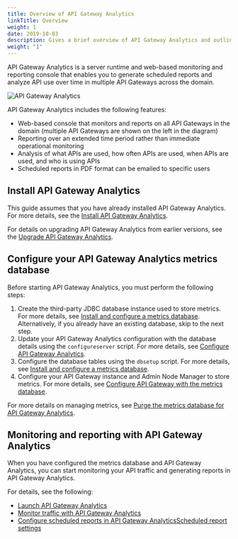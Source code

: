 ```yaml
---
title: Overview of API Gateway Analytics
linkTitle: Overview
weight: 1
date: 2019-10-03
description: Gives a brief overview of API Gateway Analytics and outlines the steps required to set up and use it.
weight: "1"
---
```

API Gateway Analytics is a server runtime and web-based monitoring and reporting console that enables you to generate scheduled reports and analyze API use over time in multiple API Gateways across the domain.

![API Gateway Analytics](/Images/concepts/reporter.png)

API Gateway Analytics includes the following features:

* Web-based console that monitors and reports on all API Gateways in the domain (multiple API Gateways are shown on the left in the diagram)
* Reporting over an extended time period rather than immediate operational monitoring
* Analysis of what APIs are used, how often APIs are used, when APIs are used, and who is using APIs
* Scheduled reports in PDF format can be emailed to specific users

## Install API Gateway Analytics

This guide assumes that you have already installed API Gateway Analytics. For more details, see the
[Install API Gateway Analytics](/docs/apigtw_install/install_analytics/).

For details on upgrading API Gateway Analytics from earlier versions, see the
[Upgrade API Gateway Analytics](/docs/apigw_upgrade/upgrade_analytics/).

## Configure your API Gateway Analytics metrics database

Before starting API Gateway Analytics, you must perform the following steps:

1. Create the third-party JDBC database instance used to store metrics. For more details, see [Install and configure a metrics database](/docs/apigtw_install/metrics_db_install/). Alternatively, if you already have an existing database, skip to the next step.
2. Update your API Gateway Analytics configuration with the database details using the `configureserver` script. For more details, see [Configure API Gateway Analytics](/docs/apimanager_analytics/analytics_config).
3. Configure the database tables using the `dbsetup` script. For more details, see [Install and configure a metrics database](/docs/apigtw_install/metrics_db_install/).
4. Configure your API Gateway instance and Admin Node Manager to store metrics. For more details, see [Configure API Gateway with the metrics database](/docs/apimanager_analytics/metrics_gw_config).

For more details on managing metrics, see [Purge the metrics database for API Gateway Analytics](/docs/apimanager_analytics/metrics_db_purge).

## Monitoring and reporting with API Gateway Analytics

When you have configured the metrics database and API Gateway Analytics, you can start monitoring your API traffic and generating reports in API Gateway Analytics.

For details, see the following:

* [Launch API Gateway Analytics](/docs/apimanager_analytics/analytics_start)
* [Monitor traffic with API Gateway Analytics](/docs/apimanager_analytics/analytics_monitoring)
* [Configure scheduled reports in API Gateway AnalyticsScheduled report settings](/docs/apimanager_analytics/analytics_scheduled_reports)

